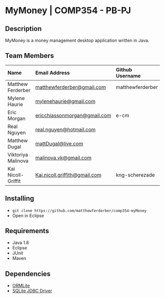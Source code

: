 # MyMoney | COMP354 - PB-PJ

## Description

MyMoney is a money management desktop application written in Java.

## Team Members

| Name              | Email Address                 | Github Username   |
| :---------------- | :---------------------------- | :---------------- |
| Matthew Ferderber | matthewferderber@gmail.com    | matthewferderber  |
| Mylene Haurie     | mylenehaurie@gmail.com        |                   |
| Eric Morgan       | ericchiassonmorgan@gmail.com  | e-cm              |
| Real Nguyen       | real.nguyen@hotmail.com       |                   |
| Matthew Dugal     | mattDugal@live.com            |                   |
| Viktoriya Malinova| malinova.vk@gmail.com         |                   |
| Kai Nicoll-Griffit| Kai.nicoll.griffith@gmail.com | kng-scherezade    |


## Installing

- `git clone https://github.com/matthewferderber/comp354-myMoney`
- Open in Eclipse

## Requirements

- Java 1.8
- Eclipse
- JUnit
- Maven

## Dependencies

- [ORMLite](http://ormlite.com/)
- [SQLite JDBC Driver](https://github.com/xerial/sqlite-jdbc)
